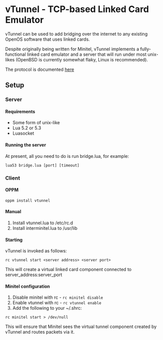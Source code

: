 # vTunnel - TCP-based Linked Card Emulator

vTunnel can be used to add bridging over the internet to any existing OpenOS software that uses linked cards.

Despite originally being written for Minitel, vTunnel implements a fully-functional linked card emulator and a server that will run under most unix-likes (OpenBSD is currently somewhat flaky, Linux is recommended).

The protocol is documented [here](vtunnel-protocol.md)

## Setup

### Server

#### Requirements

- Some form of unix-like
- Lua 5.2 or 5.3
- Luasocket

#### Running the server

At present, all you need to do is run bridge.lua, for example:

```
lua53 bridge.lua [port] [timeout]
```

### Client

#### OPPM

```
oppm install vtunnel
```

#### Manual
1. Install vtunnel.lua to /etc/rc.d
2. Install interminitel.lua to /usr/lib

#### Starting

vTunnel is invoked as follows:

```
rc vtunnel start <server address> <server port>
```

This will create a virtual linked card component connected to server\_address:server\_port

#### Minitel configuration

1. Disable minitel with rc - `rc minitel disable`
1. Enable vtunnel with rc - `rc vtunnel enable`
2. Add the following to your ~/.shrc:

```
rc minitel start > /dev/null
```

This will ensure that Minitel sees the virtual tunnel component created by vTunnel and routes packets via it.
